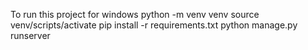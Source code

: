 To run this project 
for windows
 python -m venv venv
source venv/scripts/activate
pip install -r requirements.txt
 python manage.py runserver

